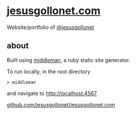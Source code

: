 # [jesusgollonet.com](http://jesusgollonet.com)
Website/portfolio of [@jesusgollonet](http://twitter.com/jesusgollonet)

## about
Built using [middleman](http://middlemanapp.com/), a ruby static site generator. 

To run locally, in the root directory

	> middleman

and navigate to [http://localhost:4567](http://localhost:4567)

[github.com/jesusgollonet/jesusgollonet.com](https://github.com/jesusgollonet/jesusgollonet.com)

